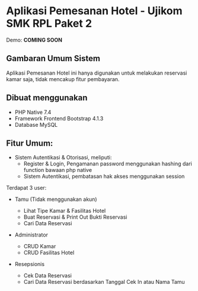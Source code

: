 # Aplikasi Pemesanan Hotel - Ujikom SMK RPL Paket 2

Demo: **COMING SOON**

## Gambaran Umum Sistem
Aplikasi Pemesanan Hotel ini hanya digunakan untuk melakukan reservasi kamar saja, tidak mencakup fitur pembayaran.

## Dibuat menggunakan
* PHP Native 7.4
* Framework Frontend Bootstrap 4.1.3
* Database MySQL

## Fitur Umum:
* Sistem Autentikasi & Otorisasi, meliputi:
  * Register & Login, Pengamanan password menggunakan hashing dari function bawaan php native
  * Sistem Autentikasi, pembatasan hak akses menggunakan session

Terdapat 3 user:
* Tamu (Tidak menggunakan akun)
  * Lihat Tipe Kamar & Fasilitas Hotel
  * Buat Reservasi & Print Out Bukti Reservasi
  * Cari Data Reservasi

* Administrator
  * CRUD Kamar
  * CRUD Fasilitas Hotel

* Resepsionis
  * Cek Data Reservasi
  * Cari Data Reservasi berdasarkan Tanggal Cek In atau Nama Tamu

